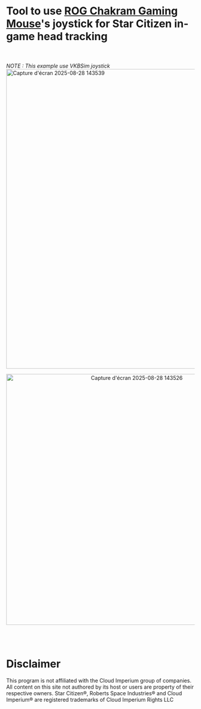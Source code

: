# Tool to use [ROG Chakram Gaming Mouse](https://rog.asus.com/ch-fr/mice-mouse-pads/mice/ergonomic-right-handed/rog-chakram-model/spec/)'s joystick for Star Citizen in-game head tracking
<br/><br/>
_NOTE : This example use VKBSim joystick_
<img width="1312" height="800" alt="Capture d'écran 2025-08-28 143539" src="https://github.com/user-attachments/assets/1be2ba62-7241-4702-8a57-f3776afdaaf2" />
<p align="center"><img width="682" height="670" alt="Capture d'écran 2025-08-28 143526" src="https://github.com/user-attachments/assets/e68cfd6a-e0a2-42e1-84ca-9a334e58c678" /></p>

<br/><br/>
# Disclaimer
This program is not affiliated with the Cloud Imperium group of companies. All content on this site not authored by its host or users are property of their respective owners. Star Citizen®, Roberts Space Industries® and Cloud Imperium® are registered trademarks of Cloud Imperium Rights LLC
